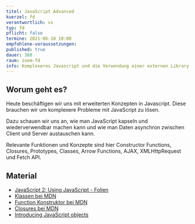 ```yaml
---
titel: JavaScript Advanced
kuerzel: fd
verantwortlich: vs
typ: fd
pflicht: false
termine: 2021-06-18 10:00
empfohlene-voraussetzungen: 
published: true
dauer: 360
raum: zoom-fd
info: Komplexeres Javascript und die Verwendung einer externen Library.
---
```

## Worum geht es?
Heute beschäftigen wir uns mit erweiterten Konzepten in Javascript. Diese brauchen wir um komplexere Probleme mit JavaScript zu lösen. 

Dazu schauen wir uns an, wie man JavaScript kapseln und wiederverwendbar machen kann und wie man Daten asynchron zwischen Client und Server austauschen kann. 

Relevante Funktionen und Konzepte sind hier Constructor Functions, Closures, Prototypes, Classes, Arrow Functions, AJAX, XMLHttpRequest und Fetch API.

## Material
- [JavaScript 2: Using JavaScript - Folien](../../material/frontend-development-1/session-5/slides/Chapter09-JavaScript2UsingJavaScript.pdf)
- [Klassen bei MDN](https://developer.mozilla.org/de/docs/Web/JavaScript/Reference/Klassen)
- [Function Konstruktor bei MDN](https://developer.mozilla.org/de/docs/Web/JavaScript/Reference/Global_Objects/Function)
- [Closures bei MDN](https://developer.mozilla.org/de/docs/Web/JavaScript/Closures)
- [Introducing JavaScript objects](https://developer.mozilla.org/en-US/docs/Learn/JavaScript/Objects)
